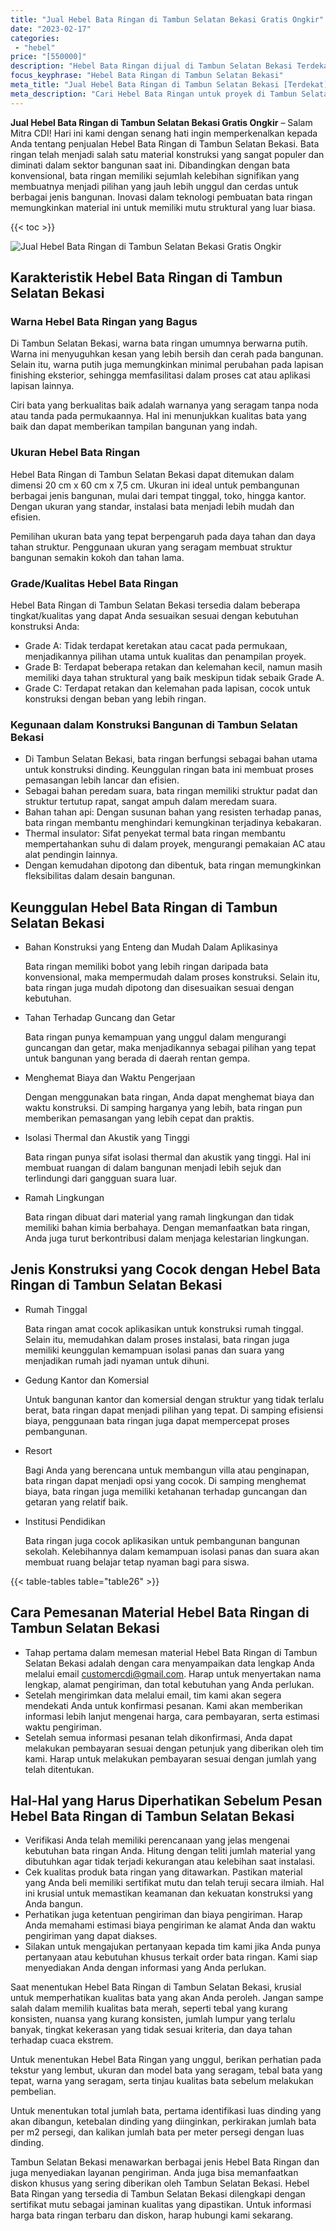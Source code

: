 ```yaml
---
title: "Jual Hebel Bata Ringan di Tambun Selatan Bekasi Gratis Ongkir"
date: "2023-02-17"
categories:
 - "hebel"
price: "[550000]"
description: "Hebel Bata Ringan dijual di Tambun Selatan Bekasi Terdekat. Hebel Bata Ringan ini sering dipakai dalam proyek pembangunan sebagai bahan bangunan yang kuat dan awet. Kontak kami untuk mendapatkan informasi lebih lanjut."
focus_keyphrase: "Hebel Bata Ringan di Tambun Selatan Bekasi"
meta_title: "Jual Hebel Bata Ringan di Tambun Selatan Bekasi [Terdekat] - CDI"
meta_description: "Cari Hebel Bata Ringan untuk proyek di Tambun Selatan Bekasi? Kami menawarkan Hebel Bata Ringan berkualitas untuk material dinding. Segera dapatkan penawaran terbaik."
---
```


**Jual Hebel Bata Ringan di Tambun Selatan Bekasi Gratis Ongkir** – Salam Mitra CDI! Hari ini kami dengan senang hati ingin memperkenalkan kepada Anda tentang penjualan Hebel Bata Ringan di Tambun Selatan Bekasi. Bata ringan telah menjadi salah satu material konstruksi yang sangat populer dan diminati dalam sektor bangunan saat ini. Dibandingkan dengan bata konvensional, bata ringan memiliki sejumlah kelebihan signifikan yang membuatnya menjadi pilihan yang jauh lebih unggul dan cerdas untuk berbagai jenis bangunan. Inovasi dalam teknologi pembuatan bata ringan memungkinkan material ini untuk memiliki mutu struktural yang luar biasa.

{{< toc >}}

![Jual Hebel Bata Ringan di Tambun Selatan Bekasi Gratis Ongkir](/images/hebel/hebel-bataringan-15.jpg)

## Karakteristik Hebel Bata Ringan di Tambun Selatan Bekasi

### Warna Hebel Bata Ringan yang Bagus

Di Tambun Selatan Bekasi, warna bata ringan umumnya berwarna putih. Warna ini menyuguhkan kesan yang lebih bersih dan cerah pada bangunan. Selain itu, warna putih juga memungkinkan minimal perubahan pada lapisan finishing eksterior, sehingga memfasilitasi dalam proses cat atau aplikasi lapisan lainnya.

Ciri bata yang berkualitas baik adalah warnanya yang seragam tanpa noda atau tanda pada permukaannya. Hal ini menunjukkan kualitas bata yang baik dan dapat memberikan tampilan bangunan yang indah.

### Ukuran Hebel Bata Ringan

Hebel Bata Ringan di Tambun Selatan Bekasi dapat ditemukan dalam dimensi 20 cm x 60 cm x 7,5 cm. Ukuran ini ideal untuk pembangunan berbagai jenis bangunan, mulai dari tempat tinggal, toko, hingga kantor. Dengan ukuran yang standar, instalasi bata menjadi lebih mudah dan efisien.

Pemilihan ukuran bata yang tepat berpengaruh pada daya tahan dan daya tahan struktur. Penggunaan ukuran yang seragam membuat struktur bangunan semakin kokoh dan tahan lama.

### Grade/Kualitas Hebel Bata Ringan

Hebel Bata Ringan di Tambun Selatan Bekasi tersedia dalam beberapa tingkat/kualitas yang dapat Anda sesuaikan sesuai dengan kebutuhan konstruksi Anda:

*   Grade A: Tidak terdapat keretakan atau cacat pada permukaan, menjadikannya pilihan utama untuk kualitas dan penampilan proyek.
*   Grade B: Terdapat beberapa retakan dan kelemahan kecil, namun masih memiliki daya tahan struktural yang baik meskipun tidak sebaik Grade A.
*   Grade C: Terdapat retakan dan kelemahan pada lapisan, cocok untuk konstruksi dengan beban yang lebih ringan.

### Kegunaan dalam Konstruksi Bangunan di Tambun Selatan Bekasi

*   Di Tambun Selatan Bekasi, bata ringan berfungsi sebagai bahan utama untuk konstruksi dinding. Keunggulan ringan bata ini membuat proses pemasangan lebih lancar dan efisien.
*   Sebagai bahan peredam suara, bata ringan memiliki struktur padat dan struktur tertutup rapat, sangat ampuh dalam meredam suara.
*   Bahan tahan api: Dengan susunan bahan yang resisten terhadap panas, bata ringan membantu menghindari kemungkinan terjadinya kebakaran.
*   Thermal insulator: Sifat penyekat termal bata ringan membantu mempertahankan suhu di dalam proyek, mengurangi pemakaian AC atau alat pendingin lainnya.
*   Dengan kemudahan dipotong dan dibentuk, bata ringan memungkinkan fleksibilitas dalam desain bangunan.

## Keunggulan Hebel Bata Ringan di Tambun Selatan Bekasi

*   Bahan Konstruksi yang Enteng dan Mudah Dalam Aplikasinya

    Bata ringan memiliki bobot yang lebih ringan daripada bata konvensional, maka mempermudah dalam proses konstruksi. Selain itu, bata ringan juga mudah dipotong dan disesuaikan sesuai dengan kebutuhan.
*   Tahan Terhadap Guncang dan Getar

    Bata ringan punya kemampuan yang unggul dalam mengurangi guncangan dan getar, maka menjadikannya sebagai pilihan yang tepat untuk bangunan yang berada di daerah rentan gempa.
*   Menghemat Biaya dan Waktu Pengerjaan

    Dengan menggunakan bata ringan, Anda dapat menghemat biaya dan waktu konstruksi. Di samping harganya yang lebih, bata ringan pun memberikan pemasangan yang lebih cepat dan praktis.
*   Isolasi Thermal dan Akustik yang Tinggi

    Bata ringan punya sifat isolasi thermal dan akustik yang tinggi. Hal ini membuat ruangan di dalam bangunan menjadi lebih sejuk dan terlindungi dari gangguan suara luar.
*   Ramah Lingkungan

    Bata ringan dibuat dari material yang ramah lingkungan dan tidak memiliki bahan kimia berbahaya. Dengan memanfaatkan bata ringan, Anda juga turut berkontribusi dalam menjaga kelestarian lingkungan.

## Jenis Konstruksi yang Cocok dengan Hebel Bata Ringan di Tambun Selatan Bekasi

*   Rumah Tinggal

    Bata ringan amat cocok aplikasikan untuk konstruksi rumah tinggal. Selain itu, memudahkan dalam proses instalasi, bata ringan juga memiliki keunggulan kemampuan isolasi panas dan suara yang menjadikan rumah jadi nyaman untuk dihuni.
*   Gedung Kantor dan Komersial

    Untuk bangunan kantor dan komersial dengan struktur yang tidak terlalu berat, bata ringan dapat menjadi pilihan yang tepat. Di samping efisiensi biaya, penggunaan bata ringan juga dapat mempercepat proses pembangunan.
*   Resort

    Bagi Anda yang berencana untuk membangun villa atau penginapan, bata ringan dapat menjadi opsi yang cocok. Di samping menghemat biaya, bata ringan juga memiliki ketahanan terhadap guncangan dan getaran yang relatif baik.
*   Institusi Pendidikan

    Bata ringan juga cocok aplikasikan untuk pembangunan bangunan sekolah. Kelebihannya dalam kemampuan isolasi panas dan suara akan membuat ruang belajar tetap nyaman bagi para siswa.

{{< table-tables table="table26" >}}

## Cara Pemesanan Material Hebel Bata Ringan di Tambun Selatan Bekasi

*   Tahap pertama dalam memesan material Hebel Bata Ringan di Tambun Selatan Bekasi adalah dengan cara menyampaikan data lengkap Anda melalui email customercdi@gmail.com. Harap untuk menyertakan nama lengkap, alamat pengiriman, dan total kebutuhan yang Anda perlukan.
*   Setelah mengirimkan data melalui email, tim kami akan segera mendekati Anda untuk konfirmasi pesanan. Kami akan memberikan informasi lebih lanjut mengenai harga, cara pembayaran, serta estimasi waktu pengiriman.
*   Setelah semua informasi pesanan telah dikonfirmasi, Anda dapat melakukan pembayaran sesuai dengan petunjuk yang diberikan oleh tim kami. Harap untuk melakukan pembayaran sesuai dengan jumlah yang telah ditentukan.

## Hal-Hal yang Harus Diperhatikan Sebelum Pesan Hebel Bata Ringan di Tambun Selatan Bekasi

*   Verifikasi Anda telah memiliki perencanaan yang jelas mengenai kebutuhan bata ringan Anda. Hitung dengan teliti jumlah material yang dibutuhkan agar tidak terjadi kekurangan atau kelebihan saat instalasi.
*   Cek kualitas produk bata ringan yang ditawarkan. Pastikan material yang Anda beli memiliki sertifikat mutu dan telah teruji secara ilmiah. Hal ini krusial untuk memastikan keamanan dan kekuatan konstruksi yang Anda bangun.
*   Perhatikan juga ketentuan pengiriman dan biaya pengiriman. Harap Anda memahami estimasi biaya pengiriman ke alamat Anda dan waktu pengiriman yang dapat diakses.
*   Silakan untuk mengajukan pertanyaan kepada tim kami jika Anda punya pertanyaan atau kebutuhan khusus terkait order bata ringan. Kami siap menyediakan Anda dengan informasi yang Anda perlukan.

Saat menentukan Hebel Bata Ringan di Tambun Selatan Bekasi, krusial untuk memperhatikan kualitas bata yang akan Anda peroleh. Jangan sampe salah dalam memilih kualitas bata merah, seperti tebal yang kurang konsisten, nuansa yang kurang konsisten, jumlah lumpur yang terlalu banyak, tingkat kekerasan yang tidak sesuai kriteria, dan daya tahan terhadap cuaca ekstrem.

Untuk menentukan Hebel Bata Ringan yang unggul, berikan perhatian pada tekstur yang lembut, ukuran dan model bata yang seragam, tebal bata yang tepat, warna yang seragam, serta tinjau kualitas bata sebelum melakukan pembelian.

Untuk menentukan total jumlah bata, pertama identifikasi luas dinding yang akan dibangun, ketebalan dinding yang diinginkan, perkirakan jumlah bata per m2 persegi, dan kalikan jumlah bata per meter persegi dengan luas dinding.

Tambun Selatan Bekasi menawarkan berbagai jenis Hebel Bata Ringan dan juga menyediakan layanan pengiriman. Anda juga bisa memanfaatkan diskon khusus yang sering diberikan oleh Tambun Selatan Bekasi. Hebel Bata Ringan yang tersedia di Tambun Selatan Bekasi dilengkapi dengan sertifikat mutu sebagai jaminan kualitas yang dipastikan. Untuk informasi harga bata ringan terbaru dan diskon, harap hubungi kami sekarang.